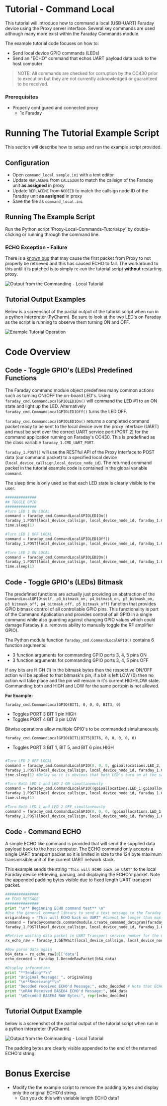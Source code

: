 
# Tutorial - Command Local

This tutorial will introduce how to command a local (USB-UART) Faraday device using the Proxy server interface. Several key commands are used although many more exist within the Faraday Commands module.

The example tutorial code focuses on how to:

* Send local device GPIO commands (LEDs)
* Send an "ECHO" command that echos UART payload data back to the host computer

> NOTE: All commands are checked for corruption by the CC430 prior to execution but they are not currently acknowledged or guaranteed to be received.

### Prerequisites
* Properly configured and connected proxy
  * 1x Faraday

# Running The Tutorial Example Script

This section will describe how to setup and run the example script provided.

## Configuration

* Open `command_local.sample.ini` with a text editor
* Update `REPLACEME` from `CALLSIGN` to match the callsign of the Faraday unit **as assigned** in proxy
* Update `REPLACEME` from `NODEID` to match the callsign node ID of the Faraday unit **as assigned** in proxy
* Save the file as `command_local.ini`

## Running The Example Script

Run the Python script 'Proxy-Local-Commands-Tutorial.py' by double-clicking or running through the command line.

### ECHO Exception - Failure

There is a [known bug](https://github.com/FaradayRF/Faraday-Software/issues/50) that may cause the first packet from Proxy to not properly be retrieved and this has caused ECHO to fail. The workaround to this until it is patched is to simply re-run the tutorial script **without** restarting proxy.

![Output from the Commanding - Local Tutorial](Images/Echo_Exception.png "Output from the Commanding - Local Tutorial")



## Tutorial Output Examples

Below is a screenshot of the partial output of the tutorial script when run in a python interpreter (PyCharm). Be sure to look at the two LED's on Faraday as the script is running to observe them turning ON and OFF.


![Example Tutorial Operation](Images/Output.png "Example Tutorial Operation")


# Code Overview

## Code - Toggle GPIO's (LEDs) Predefined Functions

The Faraday command module object predefines many common actions such as turning ON/OFF the on-board LED's. Using `faraday_cmd.CommandLocalGPIOLED1On()` will command the LED #1 to an ON state and light up the LED. Alternatively `faraday_cmd.CommandLocalGPIOLED1Off()` turns the LED OFF.

`faraday_cmd.CommandLocalGPIOLED1On()` returns a completed command packet ready to be sent to the local device over the proxy interface (UART) and must be sent over the correct UART service port (PORT 2) for the command application running on Faraday's CC430. This is predefined as the class variable `faraday_1.CMD_UART_PORT`.

 `faraday_1.POST()` will use the RESTful API of the Proxy Interface to POST data (our command packet) to a specified local device (`local_device_callsign`,`local_device_node_id`). The returned command packet in the tutorial example code is contained in the global variable `command`.

The sleep time is only used so that each LED state is clearly visible to the user.


```python
##############
## TOGGLE GPIO
##############
#Turn LED 1 ON LOCAL
command = faraday_cmd.CommandLocalGPIOLED1On()
faraday_1.POST(local_device_callsign, local_device_node_id, faraday_1.CMD_UART_PORT, command)
time.sleep(1)

#Turn LED 1 OFF LOCAL
command = faraday_cmd.CommandLocalGPIOLED1Off()
faraday_1.POST(local_device_callsign, local_device_node_id, faraday_1.CMD_UART_PORT, command)

#Turn LED 2 ON LOCAL
command = faraday_cmd.CommandLocalGPIOLED2On()
faraday_1.POST(local_device_callsign, local_device_node_id, faraday_1.CMD_UART_PORT, command)
time.sleep(1)
```

## Code - Toggle GPIO's (LEDs) Bitmask

The predefined functions are actually just providing an abstraction of the `CommandLocalGPIO(self, p3_bitmask_on, p4_bitmask_on, p5_bitmask_on, p3_bitmask_off, p4_bitmask_off, p5_bitmask_off)` function that provides GPIO bitmask control of all controllable GPIO pins. This functionality is part of the Command Application and provides control of all GPIO in a single command while also guarding against changing GPIO values which could damage Faraday (i.e. removes ability to manually toggle the RF amplifier GPIO).

The Python module function `faraday_cmd.CommandLocalGPIO()` contains 6 function arguments:

* 3 function arguments for commanding GPIO ports 3, 4, 5 pins ON
* 3 function arguments for commanding GPIO ports 3, 4, 5 pins OFF

If any bits are HIGH (1) in the bitmask bytes then the respective ON/OFF action will be applied to that bitmask's pin, if a bit is left LOW (0) then no action will take place and the pin will remain in it's current HIGH/LOW state. Commanding both and HIGH and LOW for the same port/pin is not allowed.

**For Example:**

`faraday_cmd.CommandLocalGPIO(BIT1, 0, 0, 0, BIT3, 0)`

* Toggles PORT 3 BIT 1 pin HIGH
* Toggles PORT 4 BIT 3 pin LOW

Bitwise operations allow multiple GPIO's to be commanded simultaneously.

`faraday_cmd.CommandLocalGPIO(BIT1|BIT5|BIT6, 0, 0, 0, 0, 0)`

* Toggles PORT 3 BIT 1, BIT 5, and BIT 6 pins HIGH




```python

#Turn LED 2 OFF LOCAL
command = faraday_cmd.CommandLocalGPIO(0, 0, 0, gpioallocations.LED_2, 0, 0) #This examples how the non predefined LED GPIO commanding is created. Multiple GPIO's can be toggled at once using ||'s
faraday_1.POST(local_device_callsign, local_device_node_id, faraday_1.CMD_UART_PORT, command)
time.sleep(1) #Delay so it is obvious that both LED's turn on at the same time in the next command

#Turn Both LED 1 and LED 2 ON simultaneously
command = faraday_cmd.CommandLocalGPIO((gpioallocations.LED_1|gpioallocations.LED_2), 0, 0, 0, 0, 0)
faraday_1.POST(local_device_callsign, local_device_node_id, faraday_1.CMD_UART_PORT, command)
time.sleep(1)

#Turn Both LED 1 and LED 2 OFF simultaneously
command = faraday_cmd.CommandLocalGPIO(0, 0, 0, (gpioallocations.LED_1|gpioallocations.LED_2), 0, 0)
faraday_1.POST(local_device_callsign, local_device_node_id, faraday_1.CMD_UART_PORT, command)
```
## Code - Command ECHO

A simple ECHO like command is provided that will send the supplied data payload back to the host computer. The ECHO command only accepts a single UART transport packet so it is limited in size to the 124 byte maximum transmissible unit of the current UART network stack.

This example sends the string `"This will ECHO back on UART"` to the local Faraday device retrieving, parsing, and displaying the ECHO'd packet. Note the appended padding bytes visible due to fixed length UART transport packet.

```python
###############
## ECHO MESSAGE
###############
print "\n** Beginning ECHO command test** \n"
#Use the general command library to send a text message to the Faraday UART "ECHO" command. Will only ECHO a SINGLE packet. This will send the payload of the message back (up to 62 bytes, this can be updated in firmware to 124!)
originalmsg = "This will ECHO back on UART" #Cannot be longer than max UART payload size!
command = faradaycommands.commandmodule.create_command_datagram(faraday_cmd.CMD_ECHO, originalmsg)
faraday_1.POST(local_device_callsign, local_device_node_id, faraday_1.CMD_UART_PORT, command)

#Retrive waiting data packet in UART Transport service number for the COMMAND application (Use GETWait() to block until ready or return False).
rx_echo_raw = faraday_1.GETWait(local_device_callsign, local_device_node_id, faraday_1.CMD_UART_PORT, sec_timeout = 3)  # Wait for up to 3 seconds for data to arrive

#Now parse data again
b64_data = rx_echo_raw[0]['data']
echo_decoded = faraday_1.DecodeRawPacket(b64_data)

#Display information
print "**Sending**\n"
print "Original Message: ", originalmsg
print "\n**Receiving**\n"
print "Decoded received ECHO'd Message:", echo_decoded # Note that ECHO sends back a fixed packed regardless. Should update to send back exact length.
print "\nRAW Received BASE64 ECHO'd Message:", b64_data
print "\nDecoded BASE64 RAW Bytes:", repr(echo_decoded)
```


## Tutorial Output Example

below is a screenshot of the partial output of the tutorial script when run in a python interpreter (PyCharm).


![Output from the Commanding - Local Tutorial](Images/Output.png "Output from the Commanding - Local Tutorial")

The padding bytes are clearly visible appended to the end of the returned ECHO'd string. 

# Bonus Exercise

* Modify the the example script to remove the padding bytes and display only the original ECHO'd string.
  * Can you do this with variable length ECHO data?
